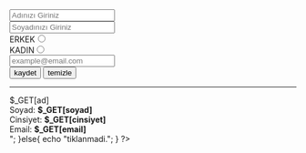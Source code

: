 
<html>
<head>
<meta charset="UTF-8">
<title>HTML - PHP</title>
</head>
<body>
<form action="" method="GET">
<input type="text" name="ad" placeholder="Adınızı Giriniz"><br>
<input type="text" name="soyad" placeholder="Soyadınızı Giriniz"><br>
ERKEK<input type="radio" name="cinsiyet" value="erkek"><br>
KADIN<input type="radio" name="cinsiyet" value="kadın"><br>
<input type="email" name="email" placeholder="example@email.com"><br>
<input type="submit" name="kaydet" value="kaydet">
<input type="submit" name="temizle" value="temizle">
</form>
<hr>

<?php
//eğer kaydet tıkandıysa
if(@$_GET["kaydet"]){
	echo "
	Ad: <b>$_GET[ad]</b><br>
	Soyad: <b>$_GET[soyad]</b><br>
	Cinsiyet: <b>$_GET[cinsiyet]</b><br>
	Email: <b>$_GET[email]</b><br>
	
	
	";

}else{
	echo "tiklanmadi.";
}

?>

</body>
</html>